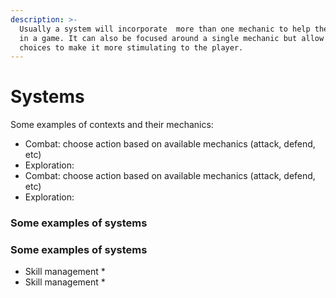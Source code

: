 ```yaml
---
description: >-
  Usually a system will incorporate  more than one mechanic to help the player
  in a game. It can also be focused around a single mechanic but allow for
  choices to make it more stimulating to the player.
---
```


# Systems

 Some examples of contexts and their mechanics:

* Combat: choose action based on available mechanics \(attack, defend, etc\)
* Exploration: 
* Combat: choose action based on available mechanics \(attack, defend, etc\)
* Exploration: 

### Some examples of systems

### Some examples of systems

* Skill management
  * 
* Skill management
  * 

